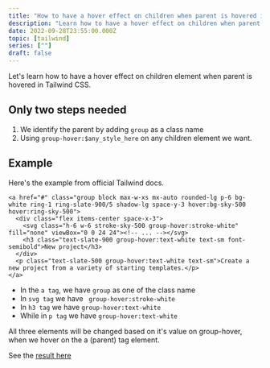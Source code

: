 ```yaml
---
title: "How to have a hover effect on children when parent is hovered in Tailwind"
description: "Learn how to have a hover effect on children when parent is hovered in Tailwind CSS. Luckily, this case is already covered, no hacky-way needed"
date: 2022-09-28T23:55:00.000Z
topic: [tailwind]
series: [""]
draft: false
---
```

Let's learn how to have a hover effect on children element when parent is hovered in Tailwind CSS. 

## Only two steps needed
1. We identify the parent by adding `group` as a class name
2. Using `group-hover:$any_style_here` on any children element we want.

## Example
Here's the example from official Tailwind docs.

```
<a href="#" class="group block max-w-xs mx-auto rounded-lg p-6 bg-white ring-1 ring-slate-900/5 shadow-lg space-y-3 hover:bg-sky-500 hover:ring-sky-500">
  <div class="flex items-center space-x-3">
    <svg class="h-6 w-6 stroke-sky-500 group-hover:stroke-white" fill="none" viewBox="0 0 24 24"><!-- ... --></svg>
    <h3 class="text-slate-900 group-hover:text-white text-sm font-semibold">New project</h3>
  </div>
  <p class="text-slate-500 group-hover:text-white text-sm">Create a new project from a variety of starting templates.</p>
</a>
```


- In the `a tag`, we have `group` as one of the class name
- In `svg tag` we have ` group-hover:stroke-white`
- In `h3 tag` we have `group-hover:text-white `
- While in `p tag` we have `group-hover:text-white`

All three elements will be changed based on it's value on group-hover, when we hover on the a (parent) tag element.

See the [result here](https://tailwindcss.com/docs/hover-focus-and-other-states#styling-based-on-parent-state)

